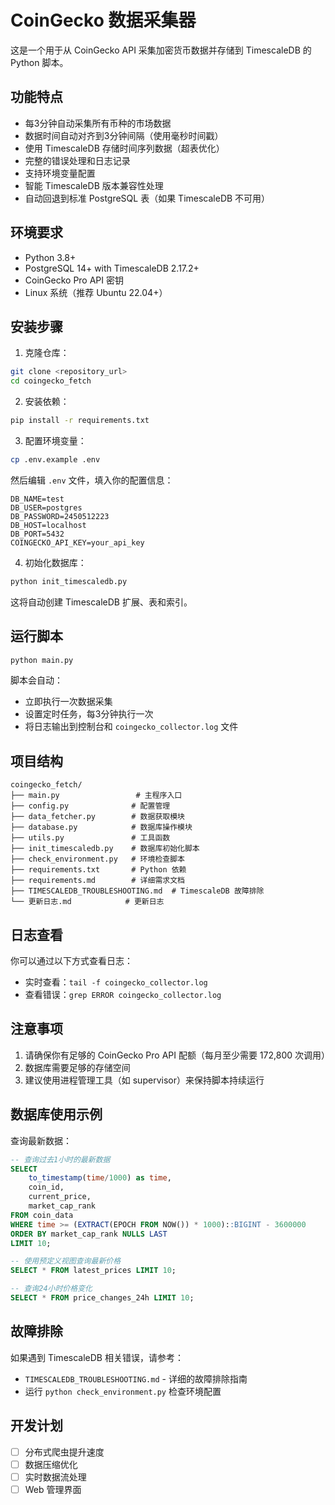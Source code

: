 # CoinGecko 数据采集器

这是一个用于从 CoinGecko API 采集加密货币数据并存储到 TimescaleDB 的 Python 脚本。

## 功能特点

- 每3分钟自动采集所有币种的市场数据
- 数据时间自动对齐到3分钟间隔（使用毫秒时间戳）
- 使用 TimescaleDB 存储时间序列数据（超表优化）
- 完整的错误处理和日志记录
- 支持环境变量配置
- 智能 TimescaleDB 版本兼容性处理
- 自动回退到标准 PostgreSQL 表（如果 TimescaleDB 不可用）

## 环境要求

- Python 3.8+
- PostgreSQL 14+ with TimescaleDB 2.17.2+
- CoinGecko Pro API 密钥
- Linux 系统（推荐 Ubuntu 22.04+）

## 安装步骤

1. 克隆仓库：
```bash
git clone <repository_url>
cd coingecko_fetch
```

2. 安装依赖：
```bash
pip install -r requirements.txt
```

3. 配置环境变量：
```bash
cp .env.example .env
```
然后编辑 `.env` 文件，填入你的配置信息：
```
DB_NAME=test
DB_USER=postgres
DB_PASSWORD=2450512223
DB_HOST=localhost
DB_PORT=5432
COINGECKO_API_KEY=your_api_key
```

4. 初始化数据库：
```bash
python init_timescaledb.py
```
这将自动创建 TimescaleDB 扩展、表和索引。

## 运行脚本

```bash
python main.py
```

脚本会自动：
- 立即执行一次数据采集
- 设置定时任务，每3分钟执行一次
- 将日志输出到控制台和 `coingecko_collector.log` 文件

## 项目结构

```
coingecko_fetch/
├── main.py                 # 主程序入口
├── config.py              # 配置管理
├── data_fetcher.py        # 数据获取模块
├── database.py            # 数据库操作模块
├── utils.py               # 工具函数
├── init_timescaledb.py    # 数据库初始化脚本
├── check_environment.py   # 环境检查脚本
├── requirements.txt       # Python 依赖
├── requirements.md        # 详细需求文档
├── TIMESCALEDB_TROUBLESHOOTING.md  # TimescaleDB 故障排除
└── 更新日志.md            # 更新日志
```

## 日志查看

你可以通过以下方式查看日志：
- 实时查看：`tail -f coingecko_collector.log`
- 查看错误：`grep ERROR coingecko_collector.log`

## 注意事项

1. 请确保你有足够的 CoinGecko Pro API 配额（每月至少需要 172,800 次调用）
2. 数据库需要足够的存储空间
3. 建议使用进程管理工具（如 supervisor）来保持脚本持续运行

## 数据库使用示例

查询最新数据：
```sql
-- 查询过去1小时的最新数据
SELECT 
    to_timestamp(time/1000) as time,
    coin_id,
    current_price,
    market_cap_rank
FROM coin_data
WHERE time >= (EXTRACT(EPOCH FROM NOW()) * 1000)::BIGINT - 3600000
ORDER BY market_cap_rank NULLS LAST
LIMIT 10;

-- 使用预定义视图查询最新价格
SELECT * FROM latest_prices LIMIT 10;

-- 查询24小时价格变化
SELECT * FROM price_changes_24h LIMIT 10;
```

## 故障排除

如果遇到 TimescaleDB 相关错误，请参考：
- `TIMESCALEDB_TROUBLESHOOTING.md` - 详细的故障排除指南
- 运行 `python check_environment.py` 检查环境配置

## 开发计划

- [ ] 分布式爬虫提升速度
- [ ] 数据压缩优化
- [ ] 实时数据流处理
- [ ] Web 管理界面